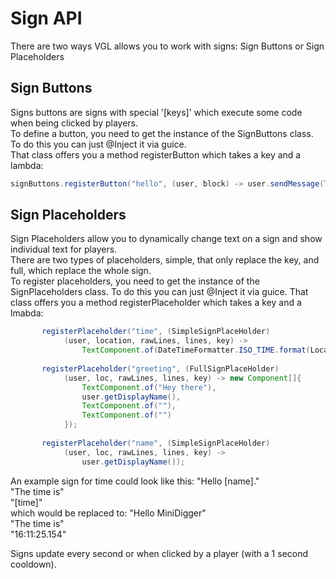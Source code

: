 # Sign API

There are two ways VGL allows you to work with signs: Sign Buttons or Sign Placeholders

## Sign Buttons

Signs buttons are signs with special '[keys]' which execute some code when being clicked by players.  
To define a button, you need to get the instance of the SignButtons class. To do this you can just @Inject it via guice.  
That class offers you a method registerButton which takes a key and a lambda:
```java
signButtons.registerButton("hello", (user, block) -> user.sendMessage(TextComponent.of("WOW")));
```

## Sign Placeholders

Sign Placeholders allow you to dynamically change text on a sign and show individual text for players.  
There are two types of placeholders, simple, that only replace the key, and full, which replace the whole sign.  
To register placeholders, you need to get the instance of the SignPlaceholders class. To do this you can just @Inject it via guice. 
That class offers you a method registerPlaceholder which takes a key and a lmabda:
```java
       registerPlaceholder("time", (SimpleSignPlaceHolder)
            (user, location, rawLines, lines, key) ->
                TextComponent.of(DateTimeFormatter.ISO_TIME.format(LocalTime.now())));
                
       registerPlaceholder("greeting", (FullSignPlaceHolder)
            (user, loc, rawLines, lines, key) -> new Component[]{
                TextComponent.of("Hey there"),
                user.getDisplayName(),
                TextComponent.of(""),
                TextComponent.of("")
            });
            
       registerPlaceholder("name", (SimpleSignPlaceHolder)
            (user, loc, rawLines, lines, key) -> 
                user.getDisplayName());
```

An example sign for time could look like this:
"Hello [name]."  
"The time is"  
"[time]"  
which would be replaced to:
"Hello MiniDigger"  
"The time is"  
"16:11:25.154"  

Signs update every second or when clicked by a player (with a 1 second cooldown).
